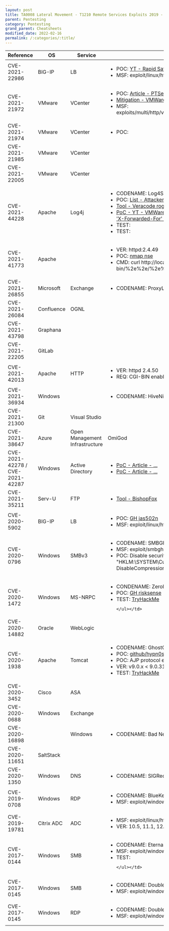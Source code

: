 ```yaml
---
layout: post
title: TA0008 Lateral Movement - T1210 Remote Services Exploits 2019 - Top
parent: Pentesting
category: Pentesting
grand_parent: Cheatsheets
modified_date: 2022-02-16
permalink: /:categories/:title/
---
```


<table class="sortable">
<col width="20%">
<col width="80%">
<thead>
<tr>
<th>Reference</th>
<th>OS</th>
<th>Service</th>
<th>PoC</th>
</tr>
</thead>
<tbody>
<tr>
	<td>CVE-2021-22986</td>
	<td>BIG-IP</td>
	<td>LB</td>
	<td><ul>
	<li>POC: <a href="https://youtu.be/xqzfNqMrFGQ">YT - Rapid SafeGuard</a></li>
	<li>MSF: exploit/linux/http/f5_icontrol_rest_ssrf_rce</li>
	</ul></td>
</tr>
<tr>
	<td>CVE-2021-21972</td>
	<td>VMware</td>
	<td>VCenter</td>
	<td><ul>
	<li>POC: <a href="https://swarm.ptsecurity.com/unauth-rce-vmware/">Article - PTSecurity </a></li>
	<li><a href="https://kb.vmware.com/s/article/82374">Mitigation - VMWare KB 82374</a></li>
	<li>MSF: exploits/multi/http/vmware_vcenter_server_unauthenticated_file_upload_exploit</li>
	</ul></td>
</tr>
<tr>
	<td>CVE-2021-21974</td>
	<td>VMware</td>
	<td>VCenter</td>
	<td><ul>
	<li>POC: <a href="https://github.com/Shadow0ps/CVE-2021-21974"></a></li>
	</ul></td>
</tr>
<tr>
	<td>CVE-2021-21985</td>
	<td>VMware</td>
	<td>VCenter</td>
	<td></td>
</tr>
<tr>
	<td>CVE-2021-22005</td>
	<td>VMware</td>
	<td>VCenter</td>
	<td></td>
</tr>
<tr>
	<td>CVE-2021-44228</td>
	<td>Apache</td>
	<td>Log4j</td>
	<td><ul>
	<li>CODENAME: Log4Shell</li>
	<li>POC: <a href="https://attackerkb.com/topics/in9sPR2Bzt/cve-2021-44228-log4shell/rapid7-analysis?referrer=blog">List - AttackerKB Affected Products</a></li>
	<li><a href="https://github.com/veracode-research/rogue-jndi">Tool - Veracode rogue-jndi LDAP server</a></li>
	<li><a href="https://www.youtube.com/watch?v=Yl30yeQBcU8">PoC - YT - VMWare VCenter 6.5 to 6.7. Null SAMLRequest + LDAP JNDI url in 'X-Forwarded-For' over the login page.</a></li>
	<li>TEST: <a href="https://tryhackme.com/room/solar"></a></li>
	<li>TEST: <a href="https://tryhackme.com/room/lumberjackturtle"></a></li>
	</ul></td>
</tr>
<tr>
	<td>CVE-2021-41773</td>
	<td>Apache</td>
	<td></td>
	<td><ul>
	<li>VER: httpd:2.4.49</li>
	<li>POC: <a href="https://github.com/creadpag/CVE-2021-41773-POC/blob/main/cve-2021-41773.nse">nmap nse</a></li>
	<li>CMD: curl http://localhost:8080/cgi-bin/%2e%2e/%2e%2e/%2e%2e/%2e%2e/%2e%2e/etc/passwd</li>
	</ul></td>
</tr>
<tr>
	<td>CVE-2021-26855</td>
	<td>Microsoft</td>
	<td>Exchange</td>
	<td><ul>
	<li>CODENAME: ProxyLogon</li>
	</ul></td>
<tr>
	<td>CVE-2021-26084</td>
	<td>Confluence</td>
	<td>OGNL</td>
	<td></td>
	<td>CVE-2021-40444</td>
	<td>Microsoft</td>
	<td>MSHTML</td>
	<td></td>
<tr>
	<td>CVE-2021-43798</td>
	<td>Graphana</td>
	<td></td>
	<td></td>
<tr>
	<td>CVE-2021-22205</td>
	<td>GitLab</td>
	<td></td>
	<td></td>
<tr>
	<td>CVE-2021-42013</td>
	<td>Apache</td>
	<td>HTTP</td>
	<td><ul>
	<li>VER: httpd 2.4.50</li>
	<li>REQ: CGI-BIN enabled, </li>
	</ul></td>
</tr>
<tr>
	<td>CVE-2021-36934</td>
	<td>Windows</td>
	<td></td>
	<td><ul>
	<li>CODENAME: HiveNightmare / SeriousSam</li>
	</ul></td>
</tr>
<tr>
	<td>CVE-2021-21300</td>
	<td>Git</td>
	<td>Visual Studio</td>
	<td></td>
</tr>
<tr>
	<td>CVE-2021-38647</td>
	<td>Azure</td>
	<td>Open Management Infrastructure</td>
	<td>OmiGod</td>
</tr>
<tr>
	<td>CVE-2021-42278 / CVE-2021-42287</td>
	<td>Windows</td>
	<td>Active Directory</td>
	<td><ul>
	<li><a href="https://cloudbrothers.info/exploit-kerberos-samaccountname-spoofing/"> PoC - Article - ...</a></li>
	<li><a href="https://pythonawesome.com/exploiting-cve-2021-42278-and-cve-2021-42287-to-impersonate-da-from-standard-domain-user/">PoC - Article - ...</a></li>
	</ul></td>
</tr>
<tr>
	<td>CVE-2021-35211</td>
	<td>Serv-U</td>
	<td>FTP</td>
	<td><ul>
	<li><a href="https://github.com/BishopFox/CVE-2021-35211"> Tool - BishopFox</a></li>
	</ul></td>
</tr>
<tr>
	<td>CVE-2020-5902</td>
	<td>BIG-IP</td>
	<td>LB</td>
	<td><ul>
	<li>POC: <a href="https://github.com/jas502n/CVE-2020-5902">GH jas502n</a></li>
	<li>MSF: exploit/linux/http/f5_bigip_tmui_rce</li>
	</ul></td>
</tr>
<tr>
	<td>CVE-2020-0796</td>
	<td>Windows</td>
	<td>SMBv3</td>
	<td><ul>
	<li>CODENAME: SMBGhost</li>
	<li>MSF: exploit/smbghost_privesc</li>
    <li>POC: Disable security: Set-ItemProperty -Path "HKLM:\SYSTEM\CurrentControlSet\Services\LanmanServer\Parameters" DisableCompression -Type DWORD -Value 0 -Force</li>
	</ul></td>
</tr>
<tr>
	<td>CVE-2020-1472</td>
	<td>Windows</td>
	<td>MS-NRPC</td>
	<td><ul>
	<li>CONDENAME: Zerologon</li>
	<li>POC: <a href="https://github.com/risksense/zerologon">GH risksense</a></li>
	<li>TEST: <a href="https://tryhackme.com/room/zerologon">TryHackMe</a></li>
	
    </ul></td>
</tr>
<tr>
	<td>CVE-2020-14882</td>
	<td>Oracle</td>
	<td>WebLogic</td>
    <td></td>
</tr>
<tr>
	<td>CVE-2020-1938</td>
	<td>Apache</td>
	<td>Tomcat</td>
    <td><ul>
	<li>CODENAME: GhostCat</li>
	<li>POC: <a href="https://github.com/hypn0s/AJPy">github/hypn0s</a></li>
	<li>POC: AJP protocol enabled. Port 8009 open.</li>
	<li>VER: v9.0.x < 9.0.31, v8.5.x < 8.5.51, v7.x < 7.0.100</li>
	<li>TEST: <a href="https://tryhackme.com/room/tomghost">TryHackMe</a></li>
	</ul></td>
</tr>
<tr>
	<td>CVE-2020-3452</td>
	<td>Cisco</td>
	<td>ASA</td>
    <td></td>
</tr>
<tr>
	<td>CVE-2020-0688</td>
	<td>Windows</td>
	<td>Exchange</td>
    <td></td>
</tr>
<tr>
	<td>CVE-2020-16898</td>
	<td></td>
	<td>Windows</td>
	<td><ul>
	<li>CODENAME: Bad Neighor</li>
	</ul></td>
</tr>
<tr>
	<td>CVE-2020-11651</td>
	<td>SaltStack</td>
	<td></td>
	<td></td>
</tr>
<tr>
	<td>CVE-2020-1350</td>
	<td>Windows</td>
	<td>DNS</td>
	<td><ul>
	<li>CODENAME: SIGRed</li>
	</ul></td>
</tr>
<tr>
	<td>CVE-2019-0708</td>
	<td>Windows</td>
	<td>RDP</td>
	<td><ul>
	<li>CODENAME: BlueKeep</li>
	<li>MSF: exploit/windows/rdp/cve_2019_0708_bluekeep_rce</li>
	</ul></td>
</tr>
<tr>
	<td>CVE-2019-19781</td>
	<td>Citrix ADC</td>
	<td>ADC</td>
	<td><ul>
	<li>MSF: exploit/linux/http/citrix_dir_traversal_rce</li>
    <li>VER: 10.5, 11.1, 12.0, 12.1, and 13.0</li>
	</ul></td>
</tr>
<tr>
	<td>CVE-2017-0144</td>
	<td>Windows</td>
	<td>SMB</td>
	<td><ul>
	<li>CODENAME: EternalBlue</li>
	<li>MSF: exploit/windows/smb/ms17_010_eternalblue</li>
	<li>TEST: <a href="https://tryhackme.com/room/blue"></a></li>
	
	</ul></td>
</tr>
<tr>
	<td>CVE-2017-0145</td>
	<td>Windows</td>
	<td>SMB</td>
	<td><ul>
	<li>CODENAME: DoublePulsar</li>
	<li>MSF: exploit/windows/smb/smb_doublepulsar_rce</li>
	</ul></td>
<tr>
	<td>CVE-2017-0145</td>
	<td>Windows</td>
	<td>RDP</td>
	<td><ul>
	<li>CODENAME: DoublePulsar</li>
	<li>MSF: exploit/windows/rdp/rdp_doublepulsar_rce</li>
	</ul></td>
</tr>
</tbody>

</table>
<link href="/sortable.css" rel="stylesheet" />
<script src="/sortable.js"></script>